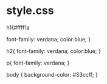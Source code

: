 # style.css
 h1{#ffff1a

  font-family: verdana;
  color:blue;
}

 h2{
  font-family: verdana;
  color:blue;
}

p{
 font-family: verdana;
}

body {
    background-color: #33ccff;
}
